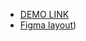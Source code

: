 - [DEMO LINK](https://i-stanko.github.io/layout_dia/)
- [Figma layout](https://www.figma.com/file/7qwsWggv9BAxMi2VPhBuPr/Air-(formerly-Dia)))

